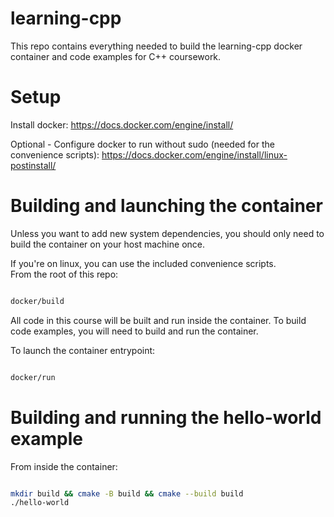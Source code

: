 # learning-cpp
This repo contains everything needed to build the learning-cpp docker container and code examples for C++ coursework.

# Setup

Install docker: https://docs.docker.com/engine/install/ 

Optional - Configure docker to run without sudo (needed for the convenience scripts): https://docs.docker.com/engine/install/linux-postinstall/

# Building and launching the container

Unless you want to add new system dependencies, you should only need to build the container on your host machine once. 

If you're on linux, you can use the included convenience scripts. \
From the root of this repo:

```bash

docker/build

```

All code in this course will be built and run inside the container. To build code examples, you will need to build and run the container. 

To launch the container entrypoint:

```bash

docker/run

```

# Building and running the hello-world example

From inside the container:

```bash

mkdir build && cmake -B build && cmake --build build
./hello-world

```
